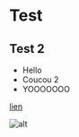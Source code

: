 # Test

## Test 2

- Hello
- Coucou 2
- YOOOOOOO

[lien](http://i.giphy.com/l46Cs36c9HrHMExoc.gif)

![alt](coucou)
